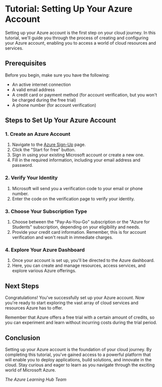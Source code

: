 # Tutorial: Setting Up Your Azure Account

Setting up your Azure account is the first step on your cloud journey. In this tutorial, we'll guide you through the process of creating and configuring your Azure account, enabling you to access a world of cloud resources and services.

## Prerequisites

Before you begin, make sure you have the following:

- An active internet connection
- A valid email address
- A credit card or payment method (for account verification, but you won't be charged during the free trial)
- A phone number (for account verification)

## Steps to Set Up Your Azure Account

### 1. Create an Azure Account

1. Navigate to the [Azure Sign-Up](https://azure.com/free) page.
2. Click the "Start for free" button.
3. Sign in using your existing Microsoft account or create a new one.
4. Fill in the required information, including your email address and password.

### 2. Verify Your Identity

1. Microsoft will send you a verification code to your email or phone number.
2. Enter the code on the verification page to verify your identity.

### 3. Choose Your Subscription Type

1. Choose between the "Pay-As-You-Go" subscription or the "Azure for Students" subscription, depending on your eligibility and needs.
2. Provide your credit card information. Remember, this is for account verification and won't result in immediate charges.

### 4. Explore Your Azure Dashboard

1. Once your account is set up, you'll be directed to the Azure dashboard.
2. Here, you can create and manage resources, access services, and explore various Azure offerings.

## Next Steps

Congratulations! You've successfully set up your Azure account. Now you're ready to start exploring the vast array of cloud services and resources Azure has to offer.

Remember that Azure offers a free trial with a certain amount of credits, so you can experiment and learn without incurring costs during the trial period.

## Conclusion

Setting up your Azure account is the foundation of your cloud journey. By completing this tutorial, you've gained access to a powerful platform that will enable you to deploy applications, build solutions, and innovate in the cloud. Stay curious and eager to learn as you navigate through the exciting world of Microsoft Azure.


_The Azure Learning Hub Team_
